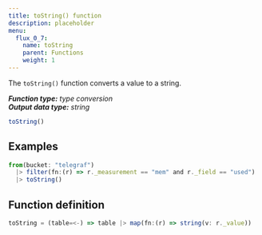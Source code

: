 ```yaml
---
title: toString() function
description: placeholder
menu:
  flux_0_7:
    name: toString
    parent: Functions
    weight: 1
---
```


The `toString()` function converts a value to a string.

_**Function type:** type conversion_  
_**Output data type:** string_

```js
toString()
```

## Examples
```js
from(bucket: "telegraf")
  |> filter(fn:(r) => r._measurement == "mem" and r._field == "used")
  |> toString()
```

## Function definition
```js
toString = (table=<-) => table |> map(fn:(r) => string(v: r._value))
```
